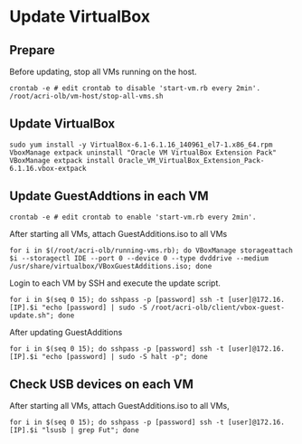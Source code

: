 
# Update VirtualBox

## Prepare

Before updating, stop all VMs running on the host.

```
crontab -e # edit crontab to disable 'start-vm.rb every 2min'.
/root/acri-olb/vm-host/stop-all-vms.sh
```

## Update VirtualBox

```
sudo yum install -y VirtualBox-6.1-6.1.16_140961_el7-1.x86_64.rpm
VboxManage extpack uninstall "Oracle VM VirtualBox Extension Pack"
VBoxManage extpack install Oracle_VM_VirtualBox_Extension_Pack-6.1.16.vbox-extpack
```

## Update GuestAddtions in each VM

```
crontab -e # edit crontab to enable 'start-vm.rb every 2min'.
```

After starting all VMs, attach GuestAdditions.iso to all VMs

```
for i in $(/root/acri-olb/running-vms.rb); do VBoxManage storageattach $i --storagectl IDE --port 0 --device 0 --type dvddrive --medium /usr/share/virtualbox/VBoxGuestAdditions.iso; done
```

Login to each VM by SSH and execute the update script.

```
for i in $(seq 0 15); do sshpass -p [password] ssh -t [user]@172.16.[IP].$i "echo [password] | sudo -S /root/acri-olb/client/vbox-guest-update.sh"; done
```

After updating GuestAdditions

```
for i in $(seq 0 15); do sshpass -p [password] ssh -t [user]@172.16.[IP].$i "echo [password] | sudo -S halt -p"; done
```

## Check USB devices on each VM
After starting all VMs, attach GuestAdditions.iso to all VMs,

```
for i in $(seq 0 15); do sshpass -p [password] ssh -t [user]@172.16.[IP].$i "lsusb | grep Fut"; done
```

